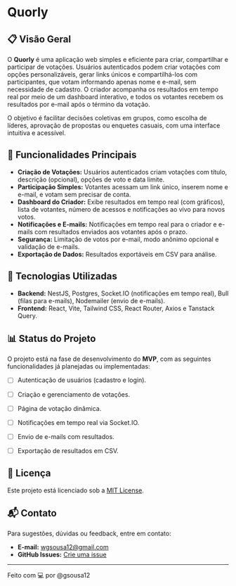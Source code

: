 # Quorly

## 📋 Visão Geral

O **Quorly** é uma aplicação web simples e eficiente para criar, compartilhar e participar de votações. Usuários autenticados podem criar votações com opções personalizáveis, gerar links únicos e compartilhá-los com participantes, que votam informando apenas nome e e-mail, sem necessidade de cadastro. O criador acompanha os resultados em tempo real por meio de um dashboard interativo, e todos os votantes recebem os resultados por e-mail após o término da votação.

O objetivo é facilitar decisões coletivas em grupos, como escolha de líderes, aprovação de propostas ou enquetes casuais, com uma interface intuitiva e acessível.

## 🎯 Funcionalidades Principais

- **Criação de Votações:** Usuários autenticados criam votações com título, descrição (opcional), opções de voto e data limite.
- **Participação Simples:** Votantes acessam um link único, inserem nome e e-mail, e votam sem precisar de conta.
- **Dashboard do Criador:** Exibe resultados em tempo real (com gráficos), lista de votantes, número de acessos e notificações ao vivo para novos votos.
- **Notificações e E-mails:** Notificações em tempo real para o criador e e-mails com resultados enviados aos votantes após o prazo.
- **Segurança:** Limitação de votos por e-mail, modo anônimo opcional e validação de e-mails.
- **Exportação de Dados:** Resultados exportáveis em CSV para análise.

## 🚀 Tecnologias Utilizadas

- **Backend:** NestJS, Postgres, Socket.IO (notificações em tempo real), Bull (filas para e-mails), Nodemailer (envio de e-mails).
- **Frontend:** React, Vite, Tailwind CSS, React Router, Axios e Tanstack Query.


## 📊 Status do Projeto

O projeto está na fase de desenvolvimento do **MVP**, com as seguintes funcionalidades já planejadas ou implementadas:

- [ ]  Autenticação de usuários (cadastro e login).
- [ ]  Criação e gerenciamento de votações.
- [ ]  Página de votação dinâmica.
- [ ]  Notificações em tempo real via Socket.IO.
- [ ]  Envio de e-mails com resultados.
- [ ]  Exportação de resultados em CSV.


## 📝 Licença

Este projeto está licenciado sob a [MIT License](https://grok.com/chat/LICENSE).

## 📬 Contato

Para sugestões, dúvidas ou feedback, entre em contato:

- **E-mail:** [wgsousa12@gmail.com](mailto:wgsousa12@gmail.com)
- **GitHub Issues:** [Crie uma issue](https://github.com/gsousa12/Quorly/issues)

---

Feito com 💻 por @gsousa12
